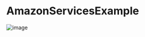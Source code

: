 # AmazonServicesExample


![image](https://user-images.githubusercontent.com/29157971/130942448-74d5273a-1ebf-4f33-9fd1-74464c6c94fb.png)
